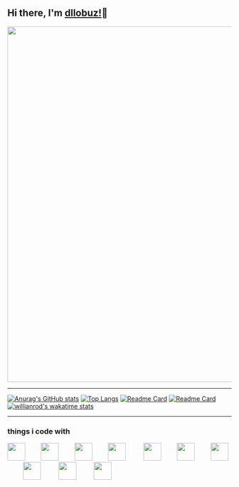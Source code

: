 <h2>Hi there, I'm <a href="https://codepen.io/dllobuz">dllobuz!</a>👋</h2>
<img width=800 src="https://github-profile-trophy.vercel.app/?username=dllobuz&column=7&theme=onedark&no-frame=true"/>

---

[![Anurag's GitHub stats](https://github-readme-stats.vercel.app/api?username=dllobuz&show_icons=true&theme=onedark)](https://github.com/anuraghazra/github-readme-stats)
[![Top Langs](https://github-readme-stats.vercel.app/api/top-langs/?username=dllobuz&layout=compact&theme=onedark)](https://github.com/anuraghazra/github-readme-stats)
[![Readme Card](https://github-readme-stats.vercel.app/api/pin/?username=dllobuz&repo=gulpfile&theme=onedark)](https://github.com/anuraghazra/github-readme-stats)
[![Readme Card](https://github-readme-stats.vercel.app/api/pin/?username=dllobuz&repo=gulpfile-lite&theme=onedark)](https://github.com/anuraghazra/github-readme-stats)
[![willianrod's wakatime stats](https://github-readme-stats.vercel.app/api/wakatime?username=dllobuz&theme=onedark)](https://github.com/anuraghazra/github-readme-stats)&nbsp;&nbsp;&nbsp;&nbsp;&nbsp;&nbsp;&nbsp;&nbsp;
<img src="https://profile-counter.glitch.me/dllobuz/count.svg" alt="" />

---

<h3>things i code with</h3>

<img src="https://cdn.jsdelivr.net/gh/devicons/devicon@latest/icons/html5/html5-plain.svg" width="40px">&nbsp;&nbsp;&nbsp;&nbsp;&nbsp;&nbsp;&nbsp;&nbsp;
<img src="https://cdn.jsdelivr.net/gh/devicons/devicon@latest/icons/css3/css3-plain.svg" width="40px">&nbsp;&nbsp;&nbsp;&nbsp;&nbsp;&nbsp;&nbsp;&nbsp;
<img src="https://cdn.jsdelivr.net/gh/devicons/devicon@latest/icons/javascript/javascript-original.svg" width="40px">&nbsp;&nbsp;&nbsp;&nbsp;&nbsp;&nbsp;&nbsp;&nbsp;
<img src="https://cdn.jsdelivr.net/gh/devicons/devicon@latest/icons/photoshop/photoshop-plain.svg" width="40px">&nbsp;&nbsp;&nbsp;&nbsp;&nbsp;&nbsp;&nbsp;&nbsp;&nbsp;
<img src="https://cdn.jsdelivr.net/gh/devicons/devicon@latest/icons/bootstrap/bootstrap-plain.svg" width="40px">&nbsp;&nbsp;&nbsp;&nbsp;&nbsp;&nbsp;&nbsp;&nbsp;
<img src="https://cdn.jsdelivr.net/gh/devicons/devicon@latest/icons/sass/sass-original.svg" width="40px">&nbsp;&nbsp;&nbsp;&nbsp;&nbsp;&nbsp;&nbsp;&nbsp;
<img src="https://cdn.jsdelivr.net/gh/devicons/devicon@latest/icons/jquery/jquery-plain.svg" width="40px">&nbsp;&nbsp;&nbsp;&nbsp;&nbsp;&nbsp;&nbsp;&nbsp;
<img src="https://cdn.jsdelivr.net/gh/devicons/devicon@latest/icons/git/git-original.svg" width="40px">&nbsp;&nbsp;&nbsp;&nbsp;&nbsp;&nbsp;&nbsp;&nbsp;&nbsp;
<img src="https://cdn.jsdelivr.net/gh/devicons/devicon@latest/icons/gulp/gulp-plain.svg" width="40px">&nbsp;&nbsp;&nbsp;&nbsp;&nbsp;&nbsp;&nbsp;&nbsp;&nbsp;
<img src="https://cdn.jsdelivr.net/gh/devicons/devicon@latest/icons/npm/npm-original-wordmark.svg" width="40px">&nbsp;&nbsp;&nbsp;&nbsp;&nbsp;&nbsp;&nbsp;&nbsp;

